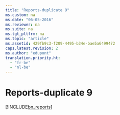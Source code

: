 ```yaml
---
title: "Reports-duplicate 9"
ms.custom: na
ms.date: "06-05-2016"
ms.reviewer: na
ms.suite: na
ms.tgt_pltfrm: na
ms.topic: "article"
ms.assetid: 429fb9c3-f209-4495-b34e-bae5a6499472
caps.latest.revision: 2
ms.author: "edupont"
translation.priority.ht: 
  - "fr-be"
  - "nl-be"
---
```

# Reports-duplicate 9
[!INCLUDE[bn_reports](../../LocalFunctionalityForMicrosoftDynamicsNav2016/Australia/includes/bn_reports_md.md)]
